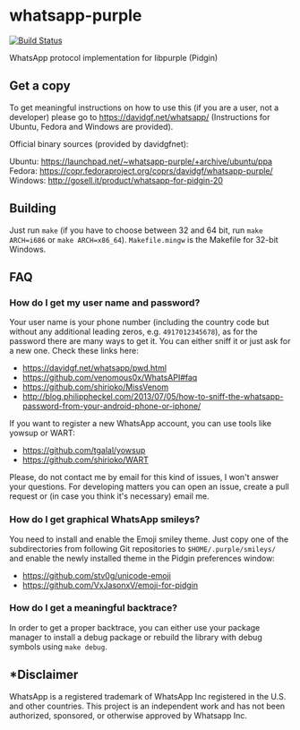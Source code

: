 whatsapp-purple
===============

[![Build Status](https://travis-ci.org/davidgfnet/whatsapp-purple.png?branch=master)](https://travis-ci.org/davidgfnet/whatsapp-purple)

WhatsApp protocol implementation for libpurple (Pidgin)

Get a copy
----------

To get meaningful instructions on how to use this (if you are a user, not a 
developer) please go to https://davidgf.net/whatsapp/ (Instructions for Ubuntu,
Fedora and Windows are provided).

Official binary sources (provided by davidgfnet):

Ubuntu: https://launchpad.net/~whatsapp-purple/+archive/ubuntu/ppa
Fedora: https://copr.fedoraproject.org/coprs/davidgf/whatsapp-purple/
Windows: http://gosell.it/product/whatsapp-for-pidgin-20


Building
--------

Just run `make` (if you have to choose between 32 and 64 bit, run `make
ARCH=i686` or `make ARCH=x86_64`). `Makefile.mingw` is the Makefile for 32-bit
Windows.

FAQ
---

### How do I get my user name and password?

Your user name is your phone number (including the country code but without any
additional leading zeros, e.g. `4917012345678`), as for the password there are
many ways to get it. You can either sniff it or just ask for a new one. Check
these links here:

* https://davidgf.net/whatsapp/pwd.html
* https://github.com/venomous0x/WhatsAPI#faq
* https://github.com/shirioko/MissVenom
* http://blog.philippheckel.com/2013/07/05/how-to-sniff-the-whatsapp-password-from-your-android-phone-or-iphone/

If you want to register a new WhatsApp account, you can use tools like yowsup
or WART:

* https://github.com/tgalal/yowsup
* https://github.com/shirioko/WART

Please, do not contact me by email for this kind of issues, I won't answer your
questions. For developing matters you can open an issue, create a pull request
or (in case you think it's necessary) email me.

### How do I get graphical WhatsApp smileys?

You need to install and enable the Emoji smiley theme. Just copy one of the
subdirectories from following Git repositories to `$HOME/.purple/smileys/` and
enable the newly installed theme in the Pidgin preferences window:

* https://github.com/stv0g/unicode-emoji
* https://github.com/VxJasonxV/emoji-for-pidgin

### How do I get a meaningful backtrace?

In order to get a proper backtrace, you can either use your package manager to
install a debug package or rebuild the library with debug symbols using `make
debug`.


*Disclaimer
-----------

WhatsApp is a registered trademark of WhatsApp Inc registered in the U.S. and
other countries. This project is an independent work and has not been authorized,
sponsored, or otherwise approved by Whatsapp Inc. 

